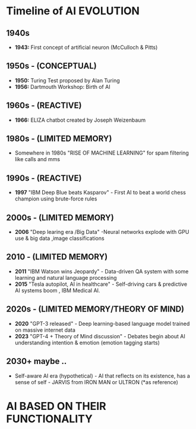 # Timeline of AI EVOLUTION

## 1940s
- **1943:** First concept of artificial neuron (McCulloch & Pitts)

## 1950s - (CONCEPTUAL)
- **1950:** Turing Test proposed by Alan Turing
- **1956:** Dartmouth Workshop: Birth of AI

## 1960s - (REACTIVE)
- **1966:** ELIZA chatbot created by Joseph Weizenbaum

## 1980s - (LIMITED MEMORY)
- Somewhere in 1980s "RISE OF MACHINE LEARNING" for spam filtering like calls and mms

## 1990s - (REACTIVE)
- **1997**  "IBM Deep Blue beats Kasparov" - First AI to beat a world chess champion using brute-force rules
  
## 2000s - (LIMITED MEMORY)
- **2006** "Deep learing era /Big Data" -Neural networks explode with GPU use & big data ,image classifications
  
## 2010 - (LIMITED MEMORY)
- **2011** "IBM Watson wins Jeopardy" - Data-driven QA system with some learning and natural language processing
- **2015**  "Tesla autopilot, AI in healthcare" - Self-driving cars & predictive AI systems boom , IBM Medical AI.
  
## 2020s - (LIMITED MEMORY/THEORY OF MIND)
- **2020** "GPT-3 released" - Deep learning-based language model trained on massive internet data
- **2023** "GPT-4 + Theory of Mind discussion" - Debates begin about AI understanding intention & emotion (emotion tagging starts)
  
## 2030+ maybe ..
- Self-aware AI era (hypothetical) - AI that reflects on its existence, has a sense of self - JARVIS from IRON MAN or ULTRON (*as reference)



# AI BASED ON THEIR FUNCTIONALITY
